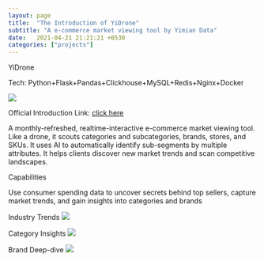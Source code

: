 ```yaml
---
layout: page
title:  "The Introduction of YiDrone"
subtitle: "A e-commerce market viewing tool by Yimian Data"
date:   2021-04-21 21:21:21 +0530
categories: ["projects"]
---
```

YiDrone

Tech: Python+Flask+Pandas+Clickhouse+MySQL+Redis+Nginx+Docker

<img src="{{ '/assets/img/yidrone.png' | prepend: site.baseurl }}">

Official Introduction Link: [click here][official-introduction]

A monthly-refreshed, realtime-interactive e-commerce market viewing tool. Like a drone, it scouts categories and subcategories, brands, stores, and SKUs. It uses AI to automatically identify sub-segments by multiple attributes. It helps clients discover new market trends and scan competitive landscapes.

Capabilities

Use consumer spending data to uncover secrets behind top sellers, capture market trends, and gain insights into categories and brands

Industry Trends
<img src="{{ '/assets/img/yidrone-cap1.png' | prepend: site.baseurl }}">

Category Insights
<img src="{{ '/assets/img/yidrone-cap2.png' | prepend: site.baseurl }}">

Brand Deep-dive
<img src="{{ '/assets/img/yidrone-cap3.png' | prepend: site.baseurl }}">

[official-introduction]: https://www.yimian.io/yidrone
